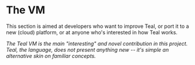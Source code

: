 # The VM

This section is aimed at developers who want to improve Teal, or port it to a
new (cloud) platform, or at anyone who's interested in how Teal works.

*The Teal VM is the main "interesting" and novel contribution in this project.
Teal, the language, does not present anything new -- it's simple an alternative
skin on familiar concepts.*

